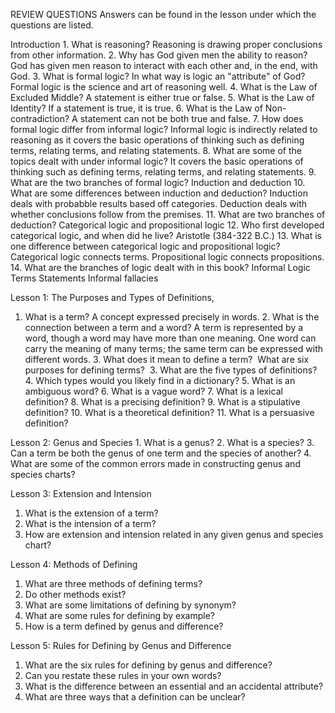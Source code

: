 REVIEW QUESTIONS
Answers can be found in the lesson under which the questions are listed.

Introduction
﻿﻿﻿1. What is reasoning?
	Reasoning is drawing proper conclusions from other information.
﻿﻿﻿2. Why has God given men the ability to reason?
	﻿﻿﻿God has given men reason to interact with each other and, in the end, with God.
﻿﻿﻿3. What is formal logic? In what way is logic an "attribute" of God?
	﻿﻿﻿Formal logic is the science and art of reasoning well.
﻿﻿﻿4. What is the Law of Excluded Middle?
	﻿﻿﻿A statement is either true or false.
﻿﻿﻿5. What is the Law of Identity?
	﻿﻿﻿If a statement is true, it is true.
﻿﻿﻿6. What is the Law of Non-contradiction?
	﻿﻿﻿A statement can not be both true and false.
7. How does formal logic differ from informal logic?
	Informal logic is indirectly related to reasoning as it covers the basic operations of thinking such as defining terms, relating terms, and relating statements.
8. What are some of the topics dealt with under informal logic?
	It covers the basic operations of thinking such as defining terms, relating terms, and relating statements.
9. What are the two branches of formal logic?
	Induction and deduction
10. What are some differences between induction and deduction?
	Induction deals with probabble results based off categories.
	Deduction deals with whether conclusions follow from the premises.
11. What are two branches of deduction?
	Categorical logic and propositional logic
12. Who first developed categorical logic, and when did he live?
	Aristotle (384-322 B.C.)
13. What is one difference between categorical logic and propositional logic?
	Categorical logic connects terms.
	Propositional logic connects propositions.
14. What are the branches of logic dealt with in this book?
	Informal Logic
		Terms
		Statements
		Informal fallacies 

Lesson 1: The Purposes and Types of Definitions,
1. ﻿﻿﻿What is a term?
	A concept expressed precisely in words.
﻿﻿﻿2. What is the connection between a term and a word?
	﻿﻿﻿A term is represented by a word, though a word may have more than one meaning.
	﻿﻿﻿One word can carry the meaning of many terms; the same term can be expressed with different words.
﻿﻿﻿3. What does it mean to define a term?  What are six purposes for defining terms?
﻿﻿﻿
﻿﻿﻿3. What are the five types of definitions?
﻿﻿﻿4. Which types would you likely find in a dictionary?
﻿﻿﻿5. What is an ambiguous word?
﻿﻿﻿6. What is a vague word?
﻿﻿﻿7. What is a lexical definition?
﻿﻿﻿8. What is a precising definition?
﻿﻿﻿9. What is a stipulative definition?
﻿﻿﻿10. What is a theoretical definition?
﻿﻿﻿11. What is a persuasive definition?

Lesson 2: Genus and Species
﻿﻿﻿1. What is a genus?
﻿﻿﻿2. What is a species? 
﻿﻿﻿3. Can a term be both the genus of one term and the species of another?
﻿﻿﻿4. What are some of the common errors made in constructing genus and species charts?

Lesson 3: Extension and Intension
1. ﻿﻿﻿What is the extension of a term?
2. What is the intension of a term?
3. How are extension and intension related in any given genus and species chart?

Lesson 4: Methods of Defining
1. ﻿﻿﻿What are three methods of defining terms?
2. Do other methods exist?
3. What are some limitations of defining by synonym?
4. What are some rules for defining by example?
5. How is a term defined by genus and difference?

Lesson 5: Rules for Defining by Genus and Difference
1. What are the six rules for defining by genus and difference?
2. Can you restate these rules in your own words?
3. What is the difference between an essential and an accidental attribute?
4. What are three ways that a definition can be unclear?